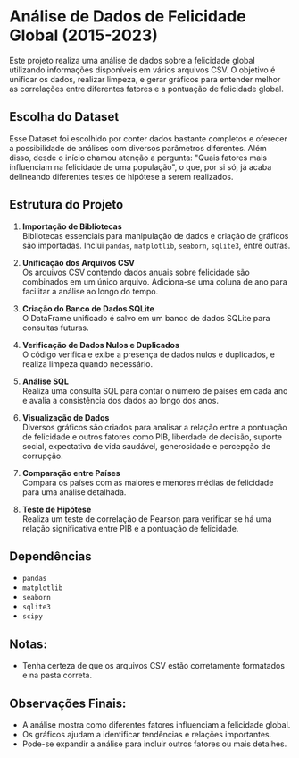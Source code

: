 # Análise de Dados de Felicidade Global (2015-2023)

Este projeto realiza uma análise de dados sobre a felicidade global utilizando informações disponíveis em vários arquivos CSV. O objetivo é unificar os dados, realizar limpeza, e gerar gráficos para entender melhor as correlações entre diferentes fatores e a pontuação de felicidade global.

## Escolha do Dataset

Esse Dataset foi escolhido por conter dados bastante completos e oferecer a possibilidade de análises com diversos parâmetros diferentes. Além disso, desde o início chamou atenção a pergunta: "Quais fatores mais influenciam na felicidade de uma população", o que, por si só, já acaba delineando diferentes testes de hipótese a serem realizados.


## Estrutura do Projeto

1. **Importação de Bibliotecas**  
   Bibliotecas essenciais para manipulação de dados e criação de gráficos são importadas. Inclui `pandas`, `matplotlib`, `seaborn`, `sqlite3`, entre outras.

2. **Unificação dos Arquivos CSV**  
   Os arquivos CSV contendo dados anuais sobre felicidade são combinados em um único arquivo. Adiciona-se uma coluna de ano para facilitar a análise ao longo do tempo.

3. **Criação do Banco de Dados SQLite**  
   O DataFrame unificado é salvo em um banco de dados SQLite para consultas futuras.

4. **Verificação de Dados Nulos e Duplicados**  
   O código verifica e exibe a presença de dados nulos e duplicados, e realiza limpeza quando necessário.

5. **Análise SQL**  
   Realiza uma consulta SQL para contar o número de países em cada ano e avalia a consistência dos dados ao longo dos anos.

6. **Visualização de Dados**  
   Diversos gráficos são criados para analisar a relação entre a pontuação de felicidade e outros fatores como PIB, liberdade de decisão, suporte social, expectativa de vida saudável, generosidade e percepção de corrupção.

7. **Comparação entre Países**  
   Compara os países com as maiores e menores médias de felicidade para uma análise detalhada.

8. **Teste de Hipótese**  
   Realiza um teste de correlação de Pearson para verificar se há uma relação significativa entre PIB e a pontuação de felicidade.

## Dependências

- `pandas`
- `matplotlib`
- `seaborn`
- `sqlite3`
- `scipy`



## Notas:
- Tenha certeza de que os arquivos CSV estão corretamente formatados e na pasta correta.

## Observações Finais:
- A análise mostra como diferentes fatores influenciam a felicidade global.
- Os gráficos ajudam a identificar tendências e relações importantes.
- Pode-se expandir a análise para incluir outros fatores ou mais detalhes.

